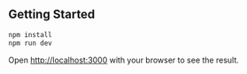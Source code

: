 ## Getting Started

```bash
npm install
npm run dev
```
Open [http://localhost:3000](http://localhost:3000) with your browser to see the result.